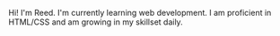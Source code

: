 Hi! I'm Reed. I'm currently learning web development. I am proficient in HTML/CSS and am growing in my skillset daily.
